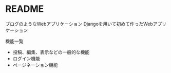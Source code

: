 # README

ブログのようなWebアプリケーション
Djangoを用いて初めて作ったWebアプリケーション

機能一覧
* 投稿、編集、表示などの一般的な機能
* ログイン機能
* ページネーション機能

